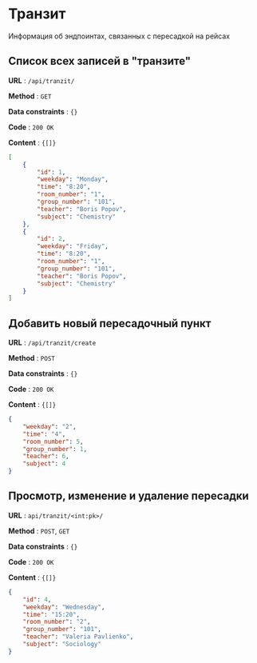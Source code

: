 # Транзит

Информация об эндпоинтах, связанных с пересадкой на рейсах

## Cписок всех записей в "транзите"

**URL** : `/api/tranzit/`

**Method** : `GET`

**Data constraints** : `{}`

**Code** : `200 OK`

**Content** : `{[]}`

```json
[
    {
        "id": 1,
        "weekday": "Monday",
        "time": "8:20",
        "room_number": "1",
        "group_number": "101",
        "teacher": "Boris Popov",
        "subject": "Chemistry"
    },
    {
        "id": 2,
        "weekday": "Friday",
        "time": "8:20",
        "room_number": "1",
        "group_number": "101",
        "teacher": "Boris Popov",
        "subject": "Chemistry"
    }
]
```
## Добавить новый пересадочный пункт

**URL** : `/api/tranzit/create`

**Method** : `POST`

**Data constraints** : `{}`

**Code** : `200 OK`

**Content** : `{[]}`

```json
{
    "weekday": "2",
    "time": "4",
    "room_number": 5,
    "group_number": 1,
    "teacher": 6,
    "subject": 4
}
```

## Просмотр, изменение и удаление пересадки

**URL** : `api/tranzit/<int:pk>/`

**Method** : `POST`, `GET`

**Data constraints** : `{}`

**Code** : `200 OK`

**Content** : `{[]}`

```json
{
    "id": 4,
    "weekday": "Wednesday",
    "time": "15:20",
    "room_number": "2",
    "group_number": "101",
    "teacher": "Valeria Pavlienko",
    "subject": "Sociology"
}
```

